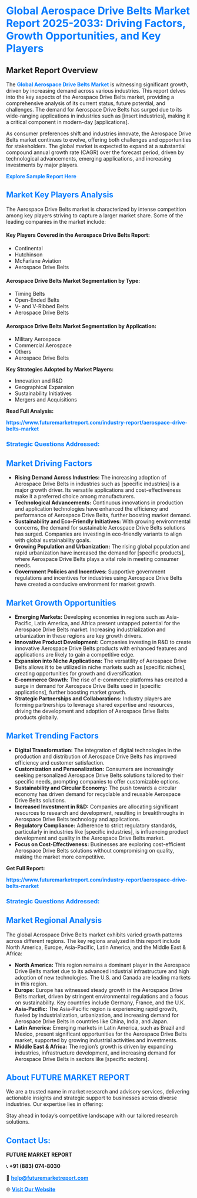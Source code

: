 <h1 style="color: #007BFF;">Global Aerospace Drive Belts Market Report 2025-2033: Driving Factors, Growth Opportunities, and Key Players</h1>

<section id="overview">
<h2>Market Report Overview</h2>
<p>The <a href="https://www.futuremarketreport.com/industry-report/aerospace-drive-belts-market" style="color: #007BFF; text-decoration: none;"><strong>Global Aerospace Drive Belts Market</strong></a> is witnessing significant growth, driven by increasing demand across various industries. This report delves into the key aspects of the Aerospace Drive Belts market, providing a comprehensive analysis of its current status, future potential, and challenges. The demand for Aerospace Drive Belts has surged due to its wide-ranging applications in industries such as [insert industries], making it a critical component in modern-day [applications].</p>
<p>As consumer preferences shift and industries innovate, the Aerospace Drive Belts market continues to evolve, offering both challenges and opportunities for stakeholders. The global market is expected to expand at a substantial compound annual growth rate (CAGR) over the forecast period, driven by technological advancements, emerging applications, and increasing investments by major players.</p>
</section>

<section id="overview">
<p><a href="https://www.futuremarketreport.com/request-sample/reportId=100357" style="color: #007BFF; text-decoration: none;"><strong>Explore Sample Report Here</strong></a></p>
</section>

<section id="key-players">
<h2 style="color: #007BFF;">Market Key Players Analysis</h2>
<p>The Aerospace Drive Belts market is characterized by intense competition among key players striving to capture a larger market share. Some of the leading companies in the market include:</p>
<h4>Key Players Covered in the Aerospace Drive Belts Report:</h4>
<ul><li>Continental</li><li>Hutchinson</li><li>McFarlane Aviation</li><li>Aerospace Drive Belts</li></ul>
<h4>Aerospace Drive Belts Market Segmentation by Type:</h4>
<ul><li>Timing Belts</li><li>Open-Ended Belts</li><li>V- and V-Ribbed Belts</li><li>Aerospace Drive Belts</li></ul>

<h4>Aerospace Drive Belts Market Segmentation by Application:</h4>
<ul><li>Military Aerospace</li><li>Commercial Aerospace</li><li>Others</li><li>Aerospace Drive Belts</li></ul>
<p><strong>Key Strategies Adopted by Market Players:</strong></p>
<ul>
<li>Innovation and R&D</li>
<li>Geographical Expansion</li>
<li>Sustainability Initiatives</li>
<li>Mergers and Acquisitions</li>
</ul>
</section>

<section>
<p><strong>Read Full Analysis: </strong></p><a href="https://www.futuremarketreport.com/industry-report/aerospace-drive-belts-market" style="color: #007BFF; text-decoration: none;"><strong>https://www.futuremarketreport.com/industry-report/aerospace-drive-belts-market</strong></a>
<h3 style="color: #007BFF;">Strategic Questions Addressed:</h3>
</section>

<section id="driving-factors">
<h2 style="color: #007BFF;">Market Driving Factors</h2>
<ul>
<li><strong>Rising Demand Across Industries:</strong> The increasing adoption of Aerospace Drive Belts in industries such as [specific industries] is a major growth driver. Its versatile applications and cost-effectiveness make it a preferred choice among manufacturers.</li>
<li><strong>Technological Advancements:</strong> Continuous innovations in production and application technologies have enhanced the efficiency and performance of Aerospace Drive Belts, further boosting market demand.</li>
<li><strong>Sustainability and Eco-Friendly Initiatives:</strong> With growing environmental concerns, the demand for sustainable Aerospace Drive Belts solutions has surged. Companies are investing in eco-friendly variants to align with global sustainability goals.</li>
<li><strong>Growing Population and Urbanization:</strong> The rising global population and rapid urbanization have increased the demand for [specific products], where Aerospace Drive Belts plays a vital role in meeting consumer needs.</li>
<li><strong>Government Policies and Incentives:</strong> Supportive government regulations and incentives for industries using Aerospace Drive Belts have created a conducive environment for market growth.</li>
</ul>
</section>

<section id="growth-opportunities">
<h2 style="color: #007BFF;">Market Growth Opportunities</h2>
<ul>
<li><strong>Emerging Markets:</strong> Developing economies in regions such as Asia-Pacific, Latin America, and Africa present untapped potential for the Aerospace Drive Belts market. Increasing industrialization and urbanization in these regions are key growth drivers.</li>
<li><strong>Innovative Product Development:</strong> Companies investing in R&D to create innovative Aerospace Drive Belts products with enhanced features and applications are likely to gain a competitive edge.</li>
<li><strong>Expansion into Niche Applications:</strong> The versatility of Aerospace Drive Belts allows it to be utilized in niche markets such as [specific niches], creating opportunities for growth and diversification.</li>
<li><strong>E-commerce Growth:</strong> The rise of e-commerce platforms has created a surge in demand for Aerospace Drive Belts used in [specific applications], further boosting market growth.</li>
<li><strong>Strategic Partnerships and Collaborations:</strong> Industry players are forming partnerships to leverage shared expertise and resources, driving the development and adoption of Aerospace Drive Belts products globally.</li>
</ul>
</section>

<section id="trending-factors">
<h2 style="color: #007BFF;">Market Trending Factors</h2>
<ul>
<li><strong>Digital Transformation:</strong> The integration of digital technologies in the production and distribution of Aerospace Drive Belts has improved efficiency and customer satisfaction.</li>
<li><strong>Customization and Personalization:</strong> Consumers are increasingly seeking personalized Aerospace Drive Belts solutions tailored to their specific needs, prompting companies to offer customizable options.</li>
<li><strong>Sustainability and Circular Economy:</strong> The push towards a circular economy has driven demand for recyclable and reusable Aerospace Drive Belts solutions.</li>
<li><strong>Increased Investment in R&D:</strong> Companies are allocating significant resources to research and development, resulting in breakthroughs in Aerospace Drive Belts technology and applications.</li>
<li><strong>Regulatory Compliance:</strong> Adherence to strict regulatory standards, particularly in industries like [specific industries], is influencing product development and quality in the Aerospace Drive Belts market.</li>
<li><strong>Focus on Cost-Effectiveness:</strong> Businesses are exploring cost-efficient Aerospace Drive Belts solutions without compromising on quality, making the market more competitive.</li>
</ul>
</section>

<section>
<p><strong>Get Full Report: </strong></p><a href="https://www.futuremarketreport.com/industry-report/aerospace-drive-belts-market" style="color: #007BFF; text-decoration: none;"><strong>https://www.futuremarketreport.com/industry-report/aerospace-drive-belts-market</strong></a>
<h3 style="color: #007BFF;">Strategic Questions Addressed:</h3>
</section>


<section id="regional-analysis">
<h2 style="color: #007BFF;">Market Regional Analysis</h2>
<p>The global Aerospace Drive Belts market exhibits varied growth patterns across different regions. The key regions analyzed in this report include North America, Europe, Asia-Pacific, Latin America, and the Middle East & Africa:</p>
<ul>
<li><strong>North America:</strong> This region remains a dominant player in the Aerospace Drive Belts market due to its advanced industrial infrastructure and high adoption of new technologies. The U.S. and Canada are leading markets in this region.</li>
<li><strong>Europe:</strong> Europe has witnessed steady growth in the Aerospace Drive Belts market, driven by stringent environmental regulations and a focus on sustainability. Key countries include Germany, France, and the U.K.</li>
<li><strong>Asia-Pacific:</strong> The Asia-Pacific region is experiencing rapid growth, fueled by industrialization, urbanization, and increasing demand for Aerospace Drive Belts in countries like China, India, and Japan.</li>
<li><strong>Latin America:</strong> Emerging markets in Latin America, such as Brazil and Mexico, present significant opportunities for the Aerospace Drive Belts market, supported by growing industrial activities and investments.</li>
<li><strong>Middle East & Africa:</strong> The region’s growth is driven by expanding industries, infrastructure development, and increasing demand for Aerospace Drive Belts in sectors like [specific sectors].</li>
</ul>
</section>

<footer>
<h2 style="color: #007BFF;">About FUTURE MARKET REPORT</h2>
<p>We are a trusted name in market research and advisory services, delivering actionable insights and strategic support to businesses across diverse industries. Our expertise lies in offering:</p>

<p>Stay ahead in today’s competitive landscape with our tailored research solutions.</p>

<h2 style="color: #007BFF;">Contact Us:</h2>
<p><strong>FUTURE MARKET REPORT</strong></p>
<p>📞 <strong>+91 (883) 074-8030</strong></p>
<p>📧 <strong><a href="mailto:help@futuremarketreport.com" style="color: #007BFF;">help@futuremarketreport.com</a></strong></p>
<p>🌐 <strong><a href="https://www.futuremarketreport.com/" style="color: #007BFF;">Visit Our Website</a></strong></p>
</footer>
